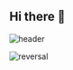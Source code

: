 ## Hi there 👋
![header](https://capsule-render.vercel.app/api?type=waving&color=gradient&customColorList=10&height=200&text=keymon%20ai_git&fontSize=50&animation=twinkling&fontAlign=68&fontAlignY=36)

![reversal](https://capsule-render.vercel.app/api?type=rect&text=RECT&fontAlign=30&fontSize=30&desc=Use%20theme&descAlign=60&descAlignY=50&theme=radical)
<!--
**ProdKEYMON/ProdKEYMON** is a ✨ _special_ ✨ repository because its `README.md` (this file) appears on your GitHub profile.

Here are some ideas to get you started:

- 🔭 I’m currently working on ...
- 🌱 I’m currently learning ...
- 👯 I’m looking to collaborate on ...
- 🤔 I’m looking for help with ...
- 💬 Ask me about ...
- 📫 How to reach me: ...
- 😄 Pronouns: ...
- ⚡ Fun fact: ...
-->
